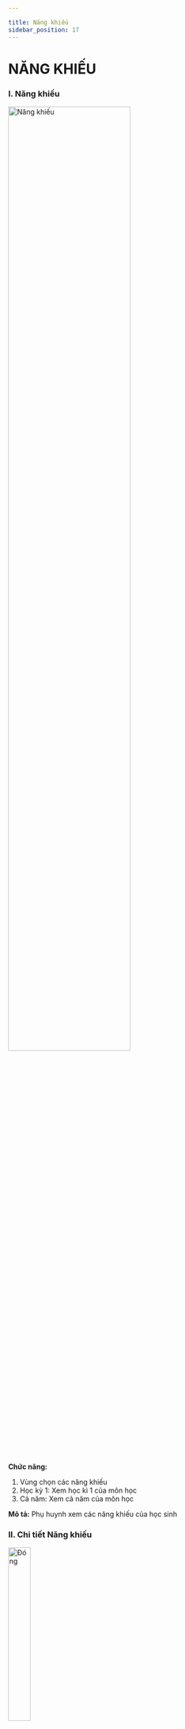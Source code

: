 ```yaml
---

title: Năng khiếu
sidebar_position: 17
---
```


# NĂNG KHIẾU


### I. Năng khiếu
<img src="/docs-kqht/img/phu-huynh/nang-khieu/nang-khieu.png" alt="Năng khiếu" width="70%" />  

__Chức năng:__ 
1. Vùng chọn các năng khiếu
2. Học kỳ 1: Xem học kì 1 của môn học 
3. Cả năm: Xem cả năm của môn học   

__Mô tả:__ Phụ huynh xem các năng khiếu của học sinh 

### II. Chi tiết Năng khiếu
<img src="/docs-kqht/img/phu-huynh/nang-khieu/chi-tiet-nang-khieu.png" alt="Đóng" width="30%" />   

__Mô tả:__ Phụ huynh xem đánh giá của các thầy cô về các mục tiêu bé đạt được của năng 
khiếu đó 

